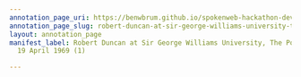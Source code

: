 ```yaml
---
annotation_page_uri: https://benwbrum.github.io/spokenweb-hackathon-development-noterms/annotations/robert-duncan-at-sir-george-williams-university-the-poetry-series-19-april-1969-1--canvas-1-unknown.json
annotation_page_slug: robert-duncan-at-sir-george-williams-university-the-poetry-series-19-april-1969-1--canvas-1-unknown
layout: annotation_page
manifest_label: Robert Duncan at Sir George Williams University, The Poetry Series,
  19 April 1969 (1)

---
```


